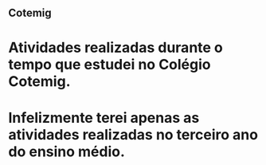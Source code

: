 ## Cotemig
# Atividades realizadas durante o tempo que estudei no Colégio Cotemig.

# Infelizmente terei apenas as atividades realizadas no terceiro ano do ensino médio.
